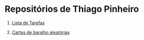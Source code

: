 # Repositórios de Thiago Pinheiro
1. [Lista de Tarefas](https://github.com/thiagorfpinheiro/lista-de-tarefas)

1. [Cartas de baralho aleatórias](https://github.com/thiagorfpinheiro/cartas-aleatorias)
